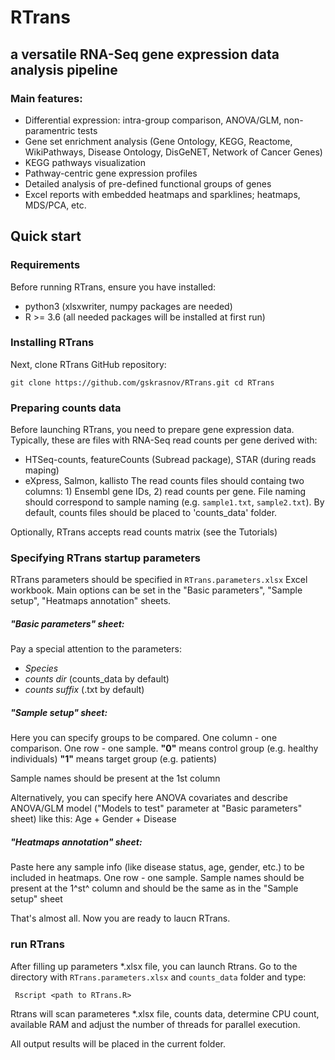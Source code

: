 # RTrans
## a versatile RNA-Seq gene expression data analysis pipeline

### Main features:
   - Differential expression: intra-group comparison, ANOVA/GLM, non-paramentric tests
   - Gene set enrichment analysis (Gene Ontology, KEGG, Reactome, WikiPathways, Disease Ontology, DisGeNET, Network of Cancer Genes)
   - KEGG pathways visualization
   - Pathway-centric gene expression profiles
   - Detailed analysis of pre-defined functional groups of genes
   - Excel reports with embedded heatmaps and sparklines; heatmaps, MDS/PCA, etc.

## Quick start
### Requirements

Before running RTrans, ensure you have installed:
   - python3 (xlsxwriter, numpy packages are needed)
   - R >= 3.6 (all needed packages will be installed at first run)

### Installing RTrans
Next, clone RTrans GitHub repository:

`git clone https://github.com/gskrasnov/RTrans.git
cd RTrans`


### Preparing counts data
Before launching RTrans, you need to prepare gene expression data. Typically, these are files with RNA-Seq read counts per gene derived with:
   - HTSeq-counts, featureCounts (Subread package), STAR (during reads maping)
   - eXpress, Salmon, kallisto
The read counts files should containg two columns: 1) Ensembl gene IDs, 2) read counts per gene. File naming should correspond to sample naming (e.g. `sample1.txt`, `sample2.txt`). By default, counts files should be placed to 'counts_data' folder.

Optionally, RTrans accepts read counts matrix (see the Tutorials)

### Specifying RTrans startup parameters

RTrans parameters should be specified in `RTrans.parameters.xlsx` Excel workbook.
Main options can be set in the "Basic parameters", "Sample setup", "Heatmaps annotation" sheets.

##### "Basic parameters" sheet:
Pay a special attention to the parameters:
- *Species* 
- *counts dir* (counts_data by default)
- *counts suffix* (.txt by default)

##### "Sample setup" sheet:
Here you can specify groups to be compared. One column - one comparison. One row - one sample.
**"0"** means control group (e.g. healthy individuals)
**"1"** means target group (e.g. patients)

Sample names should be present at the 1st column

Alternatively, you can specify here ANOVA covariates and describe ANOVA/GLM model ("Models to test" parameter at "Basic parameters" sheet) like this: Age + Gender + Disease

##### "Heatmaps annotation" sheet:
Paste here any sample info (like disease status, age, gender, etc.) to be included in heatmaps. One row - one sample. Sample names should be present at the 1^st^ column and should be the same as in the  "Sample setup" sheet

That's almost all. Now you are ready to laucn RTrans.

###  run RTrans
After filling up parameters \*.xlsx file, you can launch Rtrans. Go to the directory with `RTrans.parameters.xlsx` and `counts_data` folder and type:

` Rscript <path to RTrans.R>`

Rtrans will scan parameteres \*.xlsx file, counts data, determine CPU count, available RAM and adjust the number of threads for parallel execution.

All output results will be placed in the current folder.
